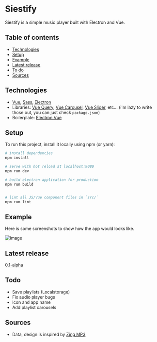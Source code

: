 # Siestify

Siestify is a simple music player built with Electron and Vue.

## Table of contents

- [Technologies](#technologies)
- [Setup](#setup)
- [Example](#example)
- [Latest release](#latest-release)
- [To do](#todo)
- [Sources](#sources)

## Technologies


- [Vue](https://github.com/vuejs/vue), [Sass](https://github.com/sass/sass), [Electron](https://github.com/electron/electron)
- Libraries: [Vue Query](https://github.com/DamianOsipiuk/vue-query), [Vue Carousel](https://github.com/SSENSE/vue-carousel), [Vue Slider](https://github.com/NightCatSama/vue-slider-component), etc... (i'm lazy to write those out, you can just check `package.json`)
- Boilerplate: [Electron Vue](https://github.com/SimulatedGREG/electron-vue)

## Setup

To run this project, install it locally using npm (or yarn):

``` bash
# install dependencies
npm install

# serve with hot reload at localhost:9080
npm run dev

# build electron application for production
npm run build


# lint all JS/Vue component files in `src/`
npm run lint

```


## Example

Here is some screenshots to show how the app would looks like.

![image](https://user-images.githubusercontent.com/68330291/131808125-29eaba02-0f26-4246-8a9c-e954a8ea16fe.png)

## Latest release
[0.1-alpha](https://github.com/hoangvu12/Siestify/releases/tag/0.1-alpha)

## Todo

- Save playlists (Localstorage)
- Fix audio player bugs
- Icon and app name
- Add playlist carousels

## Sources
- Data, design is inspired by [Zing MP3](https://zingmp3.vn)
